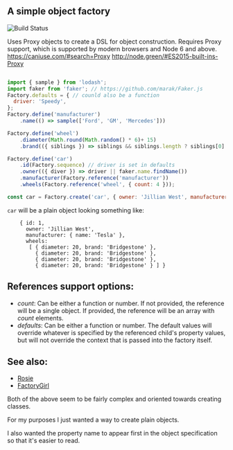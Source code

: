 ## A simple object factory

![Build Status](https://github.com/nathanstitt/object-factory-bot/actions/workflows/checks.yml/badge.svg)

Uses Proxy objects to create a DSL for object construction.  Requires Proxy support, which is supported by modern browsers and Node 6 and above.  https://caniuse.com/#search=Proxy http://node.green/#ES2015-built-ins-Proxy

```javascript

import { sample } from 'lodash';
import faker from 'faker'; // https://github.com/marak/Faker.js
Factory.defaults = { // counld also be a function
  driver: 'Speedy',
};
Factory.define('manufacturer')
    .name(() => sample(['Ford', 'GM', 'Mercedes']))

Factory.define('wheel')
    .diameter(Math.round(Math.random() * 6)+ 15)
    .brand(({ siblings }) => siblings && siblings.length ? siblings[0].brand : sample(['Firestone', 'Cooper', 'Bridgestone']));

Factory.define('car')
    .id(Factory.sequence) // driver is set in defaults
    .owner(({ diver }) => driver || faker.name.findName())
    .manufacturer(Factory.reference('manufacturer'))
    .wheels(Factory.reference('wheel', { count: 4 }));

const car = Factory.create('car', { owner: 'Jillian West', manufacturer: { name: 'Tesla' } });
```


`car` will be a plain object looking something like:
```
    { id: 1,
      owner: 'Jillian West',
      manufacturer: { name: 'Tesla' },
      wheels:
       [ { diameter: 20, brand: 'Bridgestone' },
         { diameter: 20, brand: 'Bridgestone' },
         { diameter: 20, brand: 'Bridgestone' },
         { diameter: 20, brand: 'Bridgestone' } ] }
```

## References support options:
 * *count*: Can be either a function or number.  If not provided, the reference will be a single object.  If provided, the reference will be an array with _count_ elements.
 * *defaults*: Can be either a function or number.  The default values will override whatever is specified by the referenced child's property values, but will not override the context that is passed into the factory itself.

## See also:

 * [Rosie](https://github.com/rosiejs/rosie)
 * [FactoryGirl](https://github.com/aexmachina/factory-girl)


Both of the above seem to be fairly complex and oriented towards creating classes.

For my purposes I just wanted a way to create plain objects.

I also wanted the property name to appear first in the object specification so that it's easier to read.
